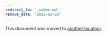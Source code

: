 ```yaml
---
redirect_to: '_index.md'
remove_date: '2025-02-03'
---
```


<!-- markdownlint-disable -->
<!-- vale off -->

This document was moved to [another location](_index.md).

<!-- This redirect file can be deleted after the global navigation is updated -->
<!-- This redirect file can be deleted after <2025-02-03>. -->
<!-- Redirects that point to other docs in the same project expire in three months. -->
<!-- Redirects that point to docs in a different project or site (for example, link is not relative and starts with `https:`) expire in one year. -->
<!-- Before deletion, see: https://docs.gitlab.com/ee/development/documentation/redirects.html -->
